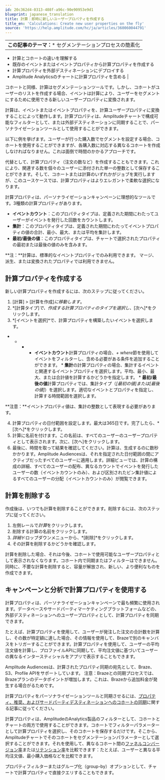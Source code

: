 ```yaml
---
id: 20c362d4-0313-408f-a96c-90e90953e9d1
blueprint: japanese_translation
title: 計算：即時に新しいユーザープロパティを作成する
title_en: 'Calculations: Create new user properties on the fly'
source: 'https://help.amplitude.com/hc/ja/articles/360060044791'
---
```

|  |
| --- |
| **この記事のテーマ：*** セグメンテーションプロセスの簡素化
* 計算とコホートの違いを理解する
* 既存のイベントまたはイベントプロパティから計算プロパティを作成する
* 計算プロパティを外部デスティネーションにデプロイする
* Amplitude Analyticsのチャートに計算プロパティを含める
 |

コホートと同様、計算はセグメンテーションツールです。しかし、コホートがユーザーのリストを作成する場合、イベントは計算により、ユーザーをセグメントにするために使用できる新しいユーザープロパティに変換されます。

計算は、イベントまたはイベントプロパティを、計算ユーザープロパティに変換することによって動作します。計算プロパティは、Amplitudeチャートで構成可能なフィルターとして、または外部デスティネーションに同期することで、パーソナライゼーションツールとして使用することができます。

以下に例を挙げます。ユーザーが行った購入数でセグメントを設定する場合、コホートを使用することができますが、各購入数に対応する異なるコホートを作成しなければなりません。これは面倒で時間のかかるアプローチです。

代替として、計算プロパティ（注文の数など）を作成することもできます。これにより、関連する数を個々のユーザーに添付された単一の整数として保存することができます。そして、コホートまたは計算のいずれかがジョブを実行しますが、このユースケースでは、計算プロパティはよりエレガントで柔軟な選択になります。

計算プロパティは、パーソナライゼーションキャンペーンに理想的なツールです。3種類の計算プロパティがあります。

* **イベントカウント**：このプロパティタイプは、定義された期間にわたってユーザーがイベントを発行した回数をカウントします。
* **集計**：このプロパティタイプは、定義された期間にわたってイベントプロパティの値の合計、最小、最大、または平均を集計します。
* **最初/最後の値**：このプロパティタイプは、チャートで選択されたプロパティの最初または最後の値のみを含みます。

**注：**計算は、標準的なイベントプロパティでのみ利用できます。 マージ、派生、または変換されたプロパティでは利用できません。

## 計算プロパティを作成する

新しい計算プロパティを作成するには、次のステップに従ってください。

1. [計算] > [計算を作成]*に移動します*。
2. *[計算タイプ]*で、作成する計算プロパティのタイプを選択し、*[次へ]*をクリックします。
3. *[イベントを選択]*で、計算プロパティを構築したいイベントを選択します。

* * * * **イベントカウント**計算プロパティの場合、*+ where*節を使用してイベントをフィルターし、含める必要がある条件を追加することができます。
				* **集計**の計算プロパティの場合、集計するイベントと関連するイベントプロパティを選択します。平均、最小、最大、または合計値を計算するかどうかを指定します。
				* **最初/最後の値**計算プロパティでは、集計タイプ（*[最初の値]*または*[最後の値]*）を選択します。適切なイベントとプロパティを指定し、計算する時間範囲を選択します。

**注意：**イベントプロパティ値は、集計の整数として表現する必要があります。

4. 計算プロパティの日付範囲を設定します。最大は365日です。完了したら、*[次へ]*をクリックします。
5. 計算に名前を付けます。この名前は、すべてのユーザーのユーザープロパティとして表示されます。次に、[次へ]をクリックします。
6. 最後に、時間を取って結果を確認してください。計算は、生成するのに数秒かかります。Amplitude Audiencesは、それを指定された日付範囲の間にアクティブだったすべてのユーザーに適用します。詳細ビューでは、計算の構成の詳細、すべてのユーザーの配布、異なるカウントでイベントを発行したユーザーの数（イベントカウントのみ）、および区別されたビン集計値によるすべてのユーザーの分配（イベントカウントのみ）が閲覧できます。

## 計算を削除する

作成後は、いつでも計算を削除することができます。削除するには、次のステップに従ってください。

1. 左側レールで*計算*をクリックします。
2. 削除する計算の名前をクリックします。
3. *詳細*ドロップダウンメニューから、*[削除]*をクリックします。
4. その計算を削除するかどうかを確認します。

計算を削除した場合、それは今後、コホートで使用可能なユーザープロパティとして表示されなくなります。コホート内で同期またはフィルターはできません。同時に、不要な計算を削除すると、容量が解放され、新しい、より便利なものを作成できます。

## キャンペーンと分析で計算プロパティを使用する

計算プロパティは、パーソナライゼーションキャンペーンで最も頻繁に使用されます。データベースやサードパーティマーケティングプラットフォームなどの、外部デスティネーションへのユーザープロパティとして、計算プロパティを同期できます。

たとえば、計算プロパティを使用して、ユーザーが発注した注文の合計数を計算し、その数が特定額に達した場合、その情報を使用して、Brazeで別のキャンバスをトリガーすることができます。計算プロパティを使用して、ユーザーの平均注文値を計算し、プロファイルAPIに同期して、平均注文値に基づいてユーザーの異なるインタースティシャルをアプリで表示することもできます。

Amplitude Audiencesは、計算されたプロパティ同期の宛先として、Braze、S3、Profile APIをサポートしています。 注意：Brazeとの同期プロセスでは、Brazeプランのデータポイントが増加します。これは、Brazeから追加料金が発生する場合がるためです。

計算プロパティをパーソナライゼーションツールと同期させるには、[プロパティ、推奨、およびサードパーティデスティネーションへのコホートの同期](https://help.amplitude.com/hc/en-us/articles/360060055531)に関する記事に従ってください。

計算プロパティは、AmplitudeのAnalytics製品のフィルターとして、コホートとチャートの両方で使用することができます。コホートでフィルターパラメーターとして計算プロパティを選択し、そのコホートを保存するだけです。そこから、Amplitudeチャートでそのコホートをセグメンテーションパラメーターとして選択することができます。それを使用して、異なるコホート間の[ファネルコンバージョン率](https://help.amplitude.com/hc/en-us/articles/360039976531)または[リテンション率](https://help.amplitude.com/hc/en-us/articles/230543327)を比較できます：たとえば、ユーザーと異なる平均注文値、最小購入価格などを比較できます。

プロパティフィルターまたはグループ化（group-by）オプションとして、チャートで計算プロパティで直接クエリすることもできます。

